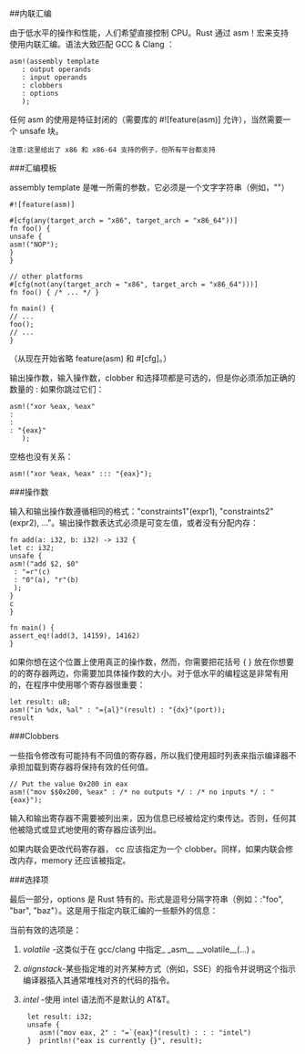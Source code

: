 ##内联汇编

由于低水平的操作和性能，人们希望直接控制 CPU。Rust 通过 asm！宏来支持使用内联汇编。语法大致匹配 GCC & Clang ：

    asm!(assembly template
       : output operands
       : input operands
       : clobbers
       : options
       );

任何 asm 的使用是特征封闭的（需要库的 #![feature(asm)] 允许），当然需要一个 unsafe 块。

    注意:这里给出了 x86 和 x86-64 支持的例子，但所有平台都支持

###汇编模板

assembly template 是唯一所需的参数，它必须是一个文字字符串（例如，""）

    #![feature(asm)]
    
    #[cfg(any(target_arch = "x86", target_arch = "x86_64"))]
    fn foo() {
    unsafe {
    asm!("NOP");
    }
    }
    
    // other platforms
    #[cfg(not(any(target_arch = "x86", target_arch = "x86_64")))]
    fn foo() { /* ... */ }
    
    fn main() {
    // ...
    foo();
    // ...
    }

（从现在开始省略 feature(asm) 和 #[cfg]。）

输出操作数，输入操作数，clobber 和选择项都是可选的，但是你必须添加正确的数量的 : 如果你跳过它们：

    asm!("xor %eax, %eax"
    :
    :
    : "{eax}"
       );

空格也没有关系：

    asm!("xor %eax, %eax" ::: "{eax}");

###操作数

输入和输出操作数遵循相同的格式："constraints1"(expr1), "constraints2"(expr2), ..."。输出操作数表达式必须是可变左值，或者没有分配内存：

    fn add(a: i32, b: i32) -> i32 {
    let c: i32;
    unsafe {
    asm!("add $2, $0"
     : "=r"(c)
     : "0"(a), "r"(b)
     );
    }
    c
    }
    
    fn main() {
    assert_eq!(add(3, 14159), 14162)
    }

如果你想在这个位置上使用真正的操作数，然而，你需要把花括号 { } 放在你想要的的寄存器两边，你需要加具体操作数的大小。对于低水平的编程这是非常有用的，在程序中使用哪个寄存器很重要：

    let result: u8;
    asm!("in %dx, %al" : "={al}"(result) : "{dx}"(port));
    result

###Clobbers　　　　

一些指令修改有可能持有不同值的寄存器，所以我们使用超时列表来指示编译器不承担加载到寄存器将保持有效的任何值。

    // Put the value 0x200 in eax
    asm!("mov $$0x200, %eax" : /* no outputs */ : /* no inputs */ : "{eax}");

输入和输出寄存器不需要被列出来，因为信息已经被给定约束传达。否则，任何其他被隐式或显式地使用的寄存器应该列出。　　　　

如果内联会更改代码寄存器， cc 应该指定为一个 clobber。同样，如果内联会修改内存，memory 还应该被指定。

###选择项

最后一部分，options 是 Rust 特有的。形式是逗号分隔字符串（例如：:"foo", "bar", "baz"）。这是用于指定内联汇编的一些额外的信息：　　　　

当前有效的选项是：　　　　

1. *volatile* -这类似于在 gcc/clang 中指定\_ \_asm\_\_ \_\_volatile\_\_(...) 。　　
2. *alignstack*-某些指定堆的对齐某种方式（例如，SSE）的指令并说明这个指示编译器插入其通常堆栈对齐的代码的指令。　
3. *intel* -使用 intel 语法而不是默认的 AT&T。

        let result: i32;
        unsafe {
           asm!("mov eax, 2" : "=`{eax}"(result) : : : "intel")
        }  println!("eax is currently {}", result);
    

